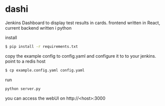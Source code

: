 # dashi

Jenkins Dashboard to display test results in cards. frontend written in React, current backend written i python

install
```bash
$ pip install -r requirements.txt
```

copy the example config to config.yaml and configure it to to your jenkins. point to a redis host
```bash
$ cp example.config.yaml config.yaml
```

run
```bash
python server.py
```

you can access the webUI on http://\<host\>:3000
